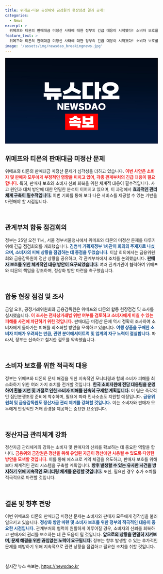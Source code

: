 ```yaml
---
title: 위메프·티몬 공정위와 금감원의 현장점검 결과 공개!
categories:
  - News
excerpt: >
  위메프와 티몬의 판매대금 미정산 사태에 대한 정부의 긴급 대응이 시작됐다! 소비자 보호를 위한 전담팀 운영과 정산 체계 강화 방안이 논의되며, 피해 예방 조치가 마련된다. 당신의 권리를 지키기 위한 이 중요한 소식, 클릭해서 확인하세요!
feature_text: >
  위메프와 티몬의 판매대금 미정산 사태에 대한 정부의 긴급 대응이 시작됐다! 소비자 보호를 위한 전담팀 운영과 정산 체계 강화 방안이 논의되며, 피해 예방 조치가 마련된다. 당신의 권리를 지키기 위한 이 중요한 소식, 클릭해서 확인하세요!
image: '/assets/img/newsdao_breakingnews.jpg'
---
```


<p><img src="/assets/img/newsdao_breakingnews.jpg" alt="ontimetimes 속보" /></p>

<h2 data-ke-size="size26">위메프와 티몬의 판매대금 미정산 문제</h2>

<p data-ke-size="size16">위메프와 티몬의 판매대금 미정산 문제가 심각성을 더하고 있습니다. <b><span style="color: #ee2323;">이번 사안은 소비자 및 판매자 모두에게 부정적인 영향을 미치고 있어, 각종 관계부처의 긴급 대응이 필요합니다.</span></b> 특히, 판매자 보호와 소비자 신뢰 회복을 위한 체계적 대응이 필수적입니다. 사고 원인과 대처 방안에 대한 면밀한 분석이 이어지고 있으며, 이 과정에서 <b><span style="background-color: #21538527;">효과적인 관리 체계 구축이 필수적입니다.</span></b> 이번 기회를 통해 보다 나은 서비스를 제공할 수 있는 기반을 마련해야 할 시점입니다.</p>

<p data-ke-size="size16">&nbsp;</p>

<h2 data-ke-size="size26">관계부처 합동 점검회의</h2>

<p data-ke-size="size16">정부는 25일 오전 11시, 서울 정부서울청사에서 위메프와 티몬의 미정산 문제를 다루기 위해 긴급 점검회의를 개최했습니다. <b><span style="color: #1a5490;">김범석 기획재정부 1차관이 회의의 주재자로 나섰으며, 소비자의 피해 상황을 점검하는 데 중점을 두었습니다.</span></b> 이날 회의에서는 금융위원회와 금융감독원이 정산 상황을 공유하고, 각 관계부처에서 조치를 논의했습니다. <b><span style="background-color: #21538527;">판매자 보호를 위한 체계적인 대응 방안이 요구되었습니다.</span></b> 여러 관계기관이 협력하여 위메프와 티몬의 책임을 강조하며, 정상화 방안 마련을 촉구했습니다.</p>

<p data-ke-size="size16">&nbsp;</p>

<h2 data-ke-size="size26">합동 현장 점검 및 조사</h2>

<p data-ke-size="size16">금일 오후, 공정거래위원회와 금융감독원은 위메프와 티몬의 합동 현장점검 및 조사를 실시했습니다. <b><span style="color: #ee2323;">이 조사는 전자상거래법 위반 여부를 검토하고 소비자에게 미칠 수 있는 피해를 사전에 차단하기 위한 것입니다.</span></b> 판매대금 미정산 문제 역시 정확히 조사하여 소비자에게 돌아가는 피해를 최소화할 방안을 모색하고 있습니다. <b><span style="color: #1a5490;">여행 상품을 구매한 소비자 피해가 우려되는 만큼, 관련 분야에서이트럭 및 업계의 자구 노력이 절실합니다.</span></b> 따라서, 정부는 신속하고 철저한 검토를 약속했습니다.</p>

<p data-ke-size="size16">&nbsp;</p>

<h2 data-ke-size="size26">소비자 보호를 위한 적극적 대응</h2>

<p data-ke-size="size16">정부는 위메프와 티몬의 문제 해결을 위한 지속적인 모니터링과 함께 소비자 피해를 최소화하기 위한 여러 가지 조치를 전개할 것입니다. <b><span style="background-color: #21538527;">한국 소비자원에 전담 대응팀을 운영하여 환불 지연 및 거절로 인한 소비자 피해를 신속히 구제할 계획입니다.</span></b> 이 팀은 즉각적인 집단분쟁조정 준비에 착수하며, 필요에 따라 민사소송도 지원할 예정입니다. <b><span style="color: #1a5490;">금융위원회 및 금융감독원도 정산자금 관리 체계를 강화할 것입니다.</span></b> 이는 소비자와 판매자 모두에게 안정적인 거래 환경을 제공하는 중요한 요소입니다.</p>

<p data-ke-size="size16">&nbsp;</p>

<h2 data-ke-size="size26">정산자금 관리체계 강화</h2>

<p data-ke-size="size16">정산자금 관리체계의 강화는 소비자 및 판매자의 신뢰를 확보하는 데 중요한 역할을 합니다. <b><span style="color: #ee2323;">금융위와 금감원은 정산을 위해 유입된 자금이 정산에만 사용될 수 있도록 다양한 방안을 모색할 것입니다.</span></b> 이를 통해 에스크로 계약 체결을 유도하고, 판매자 보호를 위해 보다 체계적인 관리 시스템을 구축할 계획입니다. <b><span style="background-color: #21538527;">향후 발생할 수 있는 유사한 사건을 방지하기 위해 지속적인 모니터링 체계를 운영할 것입니다.</span></b> 또한, 필요한 경우 추가 조치를 적극적으로 마련할 것입니다.</p>

<p data-ke-size="size16">&nbsp;</p>

<h2 data-ke-size="size26">결론 및 향후 전망</h2>

<p data-ke-size="size16">이번 위메프와 티몬의 판매대금 미정산 문제는 소비자와 판매자 모두에게 경각심을 불러일으키고 있습니다. <b><span style="color: #1a5490;">정상화 방안 마련 및 소비자 보호를 위한 정부의 적극적인 대응이 중요한 시점입니다.</span></b> 관계부처의 협력이 원활하게 이루어질 경우, 소비자의 신뢰를 회복하고 판매자의 권리를 보호하는 데 큰 도움이 될 것입니다. <b><span style="background-color: #21538527;">앞으로의 상황을 면밀히 지켜보며, 문제 해결을 위한 끊임없는 노력이 요구됩니다.</span></b> 정부는 향후 발생할 수 있는 추가적인 문제를 예방하기 위해 지속적으로 관련 상황을 점검하고 필요한 조치를 취할 것입니다.</p>

<p data-ke-size="size16">&nbsp;</p>
실시간 뉴스 속보는, <a href="https://newsdao.kr" rel="dofollow">https://newsdao.kr</a>


